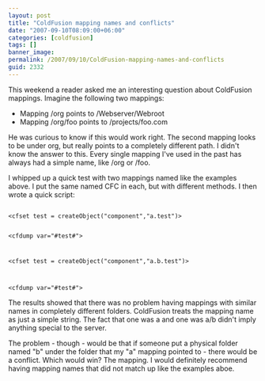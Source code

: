 ```yaml
---
layout: post
title: "ColdFusion mapping names and conflicts"
date: "2007-09-10T08:09:00+06:00"
categories: [coldfusion]
tags: []
banner_image: 
permalink: /2007/09/10/ColdFusion-mapping-names-and-conflicts
guid: 2332
---
```


This weekend a reader asked me an interesting question about ColdFusion mappings. Imagine the following two mappings:

<ul>
<li>Mapping /org points to /Webserver/Webroot
<li>Mapping /org/foo points to /projects/foo.com
</ul>

He was curious to know if this would work right. The second mapping looks to be under org, but really points to a completely different path. I didn't know the answer to this. Every single mapping I've used in the past has always had a simple name, like /org or /foo. 

I whipped up a quick test with two mappings named like the examples above. I put the same named CFC in each, but with different methods. I then wrote a quick script:

<code>
&lt;cfset test = createObject("component","a.test")&gt;

&lt;cfdump var="#test#"&gt;

&lt;cfset test = createObject("component","a.b.test")&gt;

&lt;cfdump var="#test#"&gt;
</code>

The results showed that there was no problem having mappings with similar names in completely different folders. ColdFusion treats the mapping name as just a simple string. The fact that one was a and one was a/b didn't imply anything special to the server.

The problem - though - would be that if someone put a physical folder named "b" under the folder that my "a" mapping pointed to - there would be a conflict. Which would win? The mapping. I would definitely recommend having mapping names that did not match up like the examples aboe.